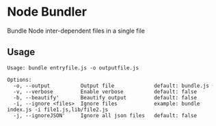 # Node Bundler

Bundle Node inter-dependent files in a single file

## Usage

    Usage: bundle entryfile.js -o outputfile.js

    Options:
      -o, --output          Output file             default: bundle.js 
      -v, --verbose         Enable verbose          default: false
      -b, --beautify'       Beautify output         default: false
      -i, --ignore <files>  Ignore files            example: bundle index.js -i file1.js,lib/file2.js
      -j, --ignoreJSON'     Ignore all json files   default: false

